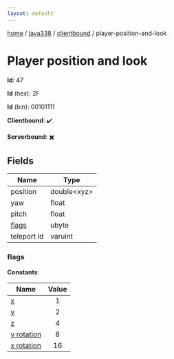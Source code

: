 ```yaml
---
layout: default
---
```


[home](/)  /  [java338](/protocol/java338)  /  [clientbound](/protocol/java338/clientbound)  /  player-position-and-look

# Player position and look

**Id**: 47

**Id** (hex): 2F

**Id** (bin): 00101111

**Clientbound**: ✔️

**Serverbound**: ✖️

## Fields

Name | Type
---|---
position | double&lt;xyz&gt;
yaw | float
pitch | float
[flags](#flags) | ubyte
teleport id | varuint

### flags

**Constants**:

Name | Value
---|:---:
[x](flags_x) | 1
[y](flags_y) | 2
[z](flags_z) | 4
[y rotation](flags_y-rotation) | 8
[x rotation](flags_x-rotation) | 16

